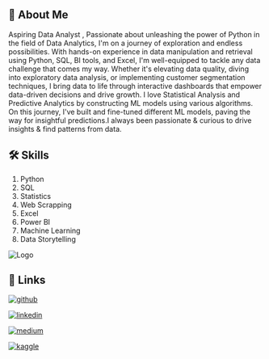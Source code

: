 
## 🚀 About Me
 Aspiring Data Analyst , Passionate about unleashing the power of Python in the field of Data Analytics, I'm on a journey of exploration and endless possibilities. With hands-on experience in data manipulation and retrieval using Python, SQL, BI tools, and Excel, I'm well-equipped to tackle any data challenge that comes my way. Whether it's elevating data quality, diving into exploratory data analysis, or implementing customer segmentation techniques, I bring data to life through interactive dashboards that empower data-driven decisions and drive growth. I love Statistical Analysis and Predictive Analytics by constructing ML models using various algorithms. On this journey, I've built and fine-tuned different ML models, paving the way for insightful predictions.I always been passionate & curious to drive insights & find patterns from data.

## 🛠 Skills
1. Python
2. SQL
3. Statistics
4. Web Scrapping
5. Excel
6. Power BI
7. Machine Learning
8. Data Storytelling





![Logo](https://i.ibb.co/NyTDxcZ/Data-cloud.png)
## 🔗 Links
[![github](https://img.shields.io/badge/GITHUB-000?style=for-the-badge&logo=github&logoColor=white)](https://github.com/Harinivas44)

[![linkedin](https://img.shields.io/badge/linkedin-0A66C2?style=for-the-badge&logo=linkedin&logoColor=white)](https://www.linkedin.com/in/harinivas-sn-8013b1192/)

[![medium](https://img.shields.io/badge/medium-000?style=for-the-badge&logo=medium&logoColor=white)](https://medium.com/@harinivas278)

[![kaggle](https://img.shields.io/badge/kaggle-0A66C2?style=for-the-badge&logo=kaggle&logoColor=white)](https://www.kaggle.com/harinivassn)
